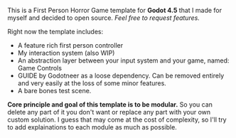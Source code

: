 This is a First Person Horror Game template for **Godot 4.5** that I made for myself and decided to open source.
_Feel free to request features._

Right now the template includes:

- A feature rich first person controller
- My interaction system (also WIP)
- An abstraction layer between your input system and your game, named: Game Controls
- GUIDE by Godotneer as a loose dependency. Can be removed entirely and very easily at the loss of some minor features.
- A bare bones test scene.

**Core principle and goal of this template is to be modular.**
So you can delete any part of it you don't want or replace any part with your own custom solution.
I guess that may come at the cost of complexity, so I'll try to add explainations to each module as much as possible.
